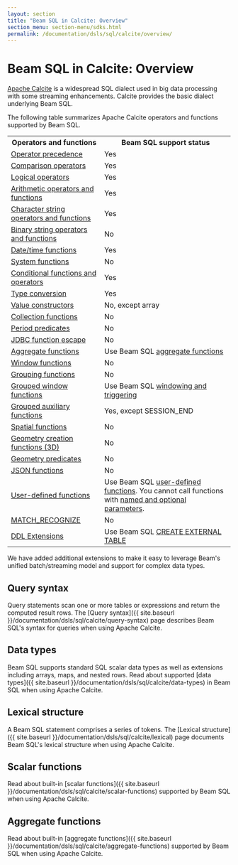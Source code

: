 ```yaml
---
layout: section
title: "Beam SQL in Calcite: Overview"
section_menu: section-menu/sdks.html
permalink: /documentation/dsls/sql/calcite/overview/
---
```

<!--
Licensed under the Apache License, Version 2.0 (the "License");
you may not use this file except in compliance with the License.
You may obtain a copy of the License at

http://www.apache.org/licenses/LICENSE-2.0

Unless required by applicable law or agreed to in writing, software
distributed under the License is distributed on an "AS IS" BASIS,
WITHOUT WARRANTIES OR CONDITIONS OF ANY KIND, either express or implied.
See the License for the specific language governing permissions and
limitations under the License.
-->
# Beam SQL in Calcite: Overview

[Apache Calcite](http://calcite.apache.org) is a widespread SQL dialect used in
big data processing with some streaming enhancements. Calcite provides the
basic dialect underlying Beam SQL. 

The following table summarizes Apache Calcite operators and functions supported by Beam SQL.

<table class="table-bordered table-striped">
  <tr><th>Operators and functions</th><th>Beam SQL support status</th></tr>
<tr><td><a href="http://calcite.apache.org/docs/reference.html#operator-precedence">Operator precedence</a></td><td>Yes</td></tr>
<tr><td><a href="http://calcite.apache.org/docs/reference.html#comparison-operators">Comparison operators</a></td><td class="style1">Yes</td></tr>
<tr><td><a href="http://calcite.apache.org/docs/reference.html#logical-operators">Logical operators</a></td><td>Yes</td></tr>
<tr><td><a href="http://calcite.apache.org/docs/reference.html#arithmetic-operators-and-functions">Arithmetic operators and functions</a></td><td>Yes</td></tr>
<tr><td><a href="http://calcite.apache.org/docs/reference.html#character-string-operators-and-functions">Character string operators and functions</a></td><td>Yes</td></tr>
<tr><td><a href="http://calcite.apache.org/docs/reference.html#binary-string-operators-and-functions">Binary string operators and functions</a></td><td>No</td></tr>
<tr><td><a href="http://calcite.apache.org/docs/reference.html#datetime-functions">Date/time functions</a></td><td>Yes</td></tr>
<tr><td><a href="http://calcite.apache.org/docs/reference.html#system-functions">System functions</a></td><td>No</td></tr>
<tr><td><a href="http://calcite.apache.org/docs/reference.html#conditional-functions-and-operators">Conditional functions and operators</a></td><td>Yes</td></tr>
<tr><td><a href="http://calcite.apache.org/docs/reference.html#type-conversion">Type conversion</a></td><td>Yes</td></tr>
<tr><td><a href="http://calcite.apache.org/docs/reference.html#value-constructors">Value constructors</a></td><td>No, except array</td></tr>
<tr><td><a href="http://calcite.apache.org/docs/reference.html#collection-functions">Collection functions</a></td><td>No</td></tr>
<tr><td><a href="http://calcite.apache.org/docs/reference.html#period-predicates">Period predicates</a></td><td>No</td></tr>
<tr><td><a href="http://calcite.apache.org/docs/reference.html#jdbc-function-escape">JDBC function escape</a></td><td>No</td></tr>
<tr><td><a href="http://calcite.apache.org/docs/reference.html#aggregate-functions">Aggregate functions</a></td>
<td>Use Beam SQL <a href="https://beam.apache.org/documentation/dsls/sql/calcite/aggregate-functions/">aggregate functions</a></td></tr>
<tr><td><a href="http://calcite.apache.org/docs/reference.html#window-functions">Window functions</a></td><td>No</td></tr>
<tr><td><a href="http://calcite.apache.org/docs/reference.html#grouping-functions">Grouping functions</a></td><td>No</td></tr>
<tr><td><a href="http://calcite.apache.org/docs/reference.html#grouped-window-functions">Grouped window functions</a></td><td>Use Beam SQL <a href="https://beam.apache.org/documentation/dsls/sql/windowing-and-triggering/">windowing and triggering</a></td></tr>
<tr><td><a href="http://calcite.apache.org/docs/reference.html#grouped-auxiliary-functions">Grouped auxiliary functions</a></td><td>Yes, except SESSION_END</td></tr>
<tr><td><a href="http://calcite.apache.org/docs/reference.html#spatial-functions">Spatial functions</a></td><td>No</td></tr>
<tr><td><a href="http://calcite.apache.org/docs/reference.html#geometry-creation-functions-3d">Geometry creation functions (3D)</a></td><td>No</td></tr>
<tr><td><a href="http://calcite.apache.org/docs/reference.html#geometry-predicates">Geometry predicates</a></td><td>No</td></tr>
<tr><td><a href="http://calcite.apache.org/docs/reference.html#json-functions">JSON functions</a></td><td>No</td></tr>
<tr><td><a href="http://calcite.apache.org/docs/reference.html#user-defined-functions">User-defined functions</a></td>
<td>Use Beam SQL <a href="https://beam.apache.org/documentation/dsls/sql/user-defined-functions/">user-defined functions</a>. You cannot call functions with <a href="http://calcite.apache.org/docs/reference.html#calling-functions-with-named-and-optional-parameters">named and optional parameters</a>.</td></tr>
<tr><td><a href="http://calcite.apache.org/docs/reference.html#match_recognize">MATCH_RECOGNIZE</a></td><td>No</td></tr>
<tr><td><a href="http://calcite.apache.org/docs/reference.html#ddl-extensions">DDL Extensions</a></td><td>Use Beam SQL <a href="https://beam.apache.org/documentation/dsls/sql/create-external-table/">CREATE EXTERNAL TABLE</a></td></tr>
</table>

We have added additional extensions to
make it easy to leverage Beam's unified batch/streaming model and support
for complex data types.

## Query syntax
Query statements scan one or more tables or expressions and return the computed result rows.
The [Query syntax]({{ site.baseurl
}}/documentation/dsls/sql/calcite/query-syntax) page describes Beam SQL's syntax for queries when using Apache Calcite.

## Data types
Beam SQL supports standard SQL scalar data types as well as extensions including arrays, maps, and nested rows.
Read about supported [data types]({{ site.baseurl
}}/documentation/dsls/sql/calcite/data-types) in Beam SQL when using Apache Calcite.

## Lexical structure 
A Beam SQL statement comprises a series of tokens. 
The [Lexical structure]({{ site.baseurl
}}/documentation/dsls/sql/calcite/lexical) page documents Beam SQL's lexical structure when using Apache Calcite. 

## Scalar functions
Read about built-in [scalar functions]({{ site.baseurl
}}/documentation/dsls/sql/calcite/scalar-functions) supported by Beam SQL when using Apache Calcite.

## Aggregate functions 
Read about built-in [aggregate functions]({{ site.baseurl
}}/documentation/dsls/sql/calcite/aggregate-functions) supported by Beam SQL when using Apache Calcite.
